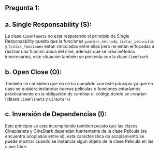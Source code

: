 ## Pregunta 1:

## a. Single Responsability (S):
La clase ``` CinePlaneta ``` no esta respetando el principio de Single Responsability puesto que la funciones ``` guardar_entrada ```,
``` listar_peliculas ``` y ``` listar_funciones ``` estan vinculadas entre ellas pero no están enfocadas a realizar una función
única del cine, además que se crea métodos innecesarios, este situación también se presenta con la clase ``` CineStark ```.

## b. Open Close (O):
También se considera que no se ha cumplido con este principio ya que en caso se quisiera instanciar nuevas peliculas o funciones
estaríamos prácticamente en la obligación de cambiar el código donde se crearian (clases ``` CinePlaneta ``` y ``` CineStark ```)

## c. Inversión de Dependencias (I):
Este principio se esta incumpliendo tambien puesto que las clases Cineplaneta y CineStark dependen fuertemente de la clase Pelicula
(se encuentra acoplados entre si), esta característica de acoplamiento se puede mostrar cuando se instancia algun objeto de la clase
Pelicula en las clase Cine.
